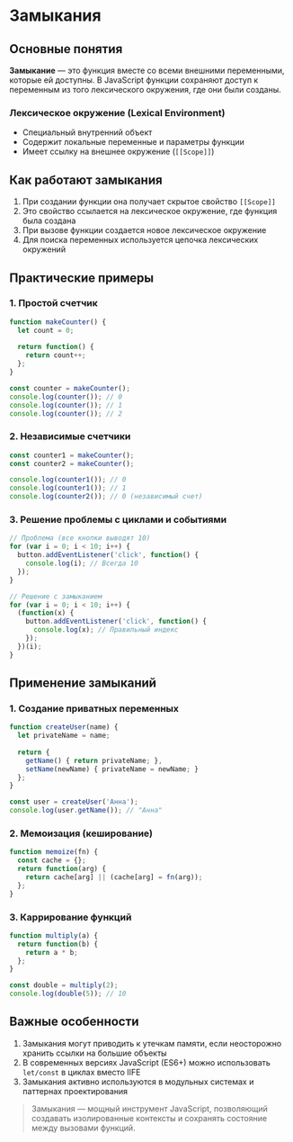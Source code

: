 # Замыкания

## Основные понятия

**Замыкание** — это функция вместе со всеми внешними переменными, которые ей доступны. В JavaScript функции сохраняют доступ к переменным из того лексического окружения, где они были созданы.

### Лексическое окружение (Lexical Environment)
- Специальный внутренний объект
- Содержит локальные переменные и параметры функции
- Имеет ссылку на внешнее окружение (`[[Scope]]`)

## Как работают замыкания

1. При создании функции она получает скрытое свойство `[[Scope]]`
2. Это свойство ссылается на лексическое окружение, где функция была создана
3. При вызове функции создается новое лексическое окружение
4. Для поиска переменных используется цепочка лексических окружений

## Практические примеры

### 1. Простой счетчик

```javascript
function makeCounter() {
  let count = 0;
  
  return function() {
    return count++;
  };
}

const counter = makeCounter();
console.log(counter()); // 0
console.log(counter()); // 1
console.log(counter()); // 2
```

### 2. Независимые счетчики

```javascript
const counter1 = makeCounter();
const counter2 = makeCounter();

console.log(counter1()); // 0
console.log(counter1()); // 1
console.log(counter2()); // 0 (независимый счет)
```

### 3. Решение проблемы с циклами и событиями

```javascript
// Проблема (все кнопки выводят 10)
for (var i = 0; i < 10; i++) {
  button.addEventListener('click', function() {
    console.log(i); // Всегда 10
  });
}

// Решение с замыканием
for (var i = 0; i < 10; i++) {
  (function(x) {
    button.addEventListener('click', function() {
      console.log(x); // Правильный индекс
    });
  })(i);
}
```

## Применение замыканий

### 1. Создание приватных переменных

```javascript
function createUser(name) {
  let privateName = name;
  
  return {
    getName() { return privateName; },
    setName(newName) { privateName = newName; }
  };
}

const user = createUser('Анна');
console.log(user.getName()); // "Анна"
```

### 2. Мемоизация (кеширование)

```javascript
function memoize(fn) {
  const cache = {};
  return function(arg) {
    return cache[arg] || (cache[arg] = fn(arg));
  };
}
```

### 3. Каррирование функций

```javascript
function multiply(a) {
  return function(b) {
    return a * b;
  };
}

const double = multiply(2);
console.log(double(5)); // 10
```

## Важные особенности

1. Замыкания могут приводить к утечкам памяти, если неосторожно хранить ссылки на большие объекты
2. В современных версиях JavaScript (ES6+) можно использовать `let/const` в циклах вместо IIFE
3. Замыкания активно используются в модульных системах и паттернах проектирования

> Замыкания — мощный инструмент JavaScript, позволяющий создавать изолированные контексты и сохранять состояние между вызовами функций.


